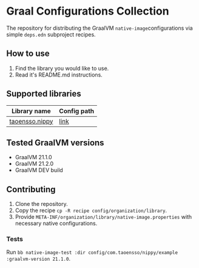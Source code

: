 # Graal Configurations Collection

The repository for distributing the GraalVM `native-image`configurations via simple `deps.edn` subproject recipes.

## How to use

   1. Find the library you would like to use.
   2. Read it's README.md instructions.

## Supported libraries

  | Library name                                           | Config path                     |
  |--------------------------------------------------------|---------------------------------|
  | [taoensso.nippy](https://github.com/ptaoussanis/nippy) | [link](./config/taoensso/nippy) |

## Tested GraalVM versions

   - GraalVM 21.1.0
   - GraalVM 21.2.0
   - GraalVM DEV build

## Contributing

1. Clone the repository.
2. Copy the recipe `cp -R recipe config/organization/library`.
3. Provide `META-INF/organization/library/native-image.properties` with necessary native configurations.

### Tests

Run `bb native-image-test :dir config/com.taoensso/nippy/example :graalvm-version 21.1.0`.
